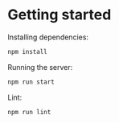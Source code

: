 # Getting started

Installing dependencies:

```bash
npm install
```

Running the server:

```bash
npm run start
```

Lint:

```bash
npm run lint
```
